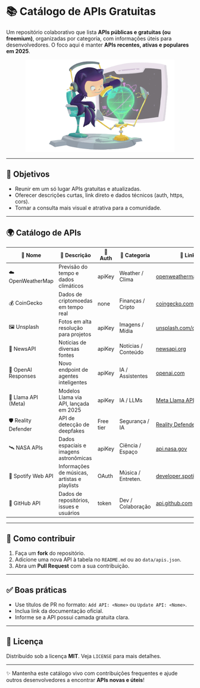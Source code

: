 # 📚 Catálogo de APIs Gratuitas

Um repositório colaborativo que lista **APIs públicas e gratuitas (ou freemium)**, organizadas por categoria, com informações úteis para desenvolvedores. O foco aqui é manter **APIs recentes, ativas e populares em 2025**.


<p align="center">
  <img src="https://github.com/CarinaMendesDev/Lista_APIS_Recentes/blob/main/tecnologia%20octocat.png" width="400" alt="Octocat Tecnologia"/>
</p>

---

## 🎯 Objetivos

- Reunir em um só lugar APIs gratuitas e atualizadas.
- Oferecer descrições curtas, link direto e dados técnicos (auth, https, cors).
- Tornar a consulta mais visual e atrativa para a comunidade.

---

## 🌍 Catálogo de APIs

| 🌟 Nome               | 📝 Descrição                                     | 🔑 Auth   | 📂 Categoria        | 🔗 Link                                                                 | 📅 Última verificação |
|-----------------------|-------------------------------------------------|-----------|---------------------|-------------------------------------------------------------------------|------------------------|
| ☁️ OpenWeatherMap     | Previsão do tempo e dados climáticos             | apiKey    | Weather / Clima     | [openweathermap.org](https://openweathermap.org/api)                     | 2025-09-23             |
| 💰 CoinGecko          | Dados de criptomoedas em tempo real              | none      | Finanças / Cripto   | [coingecko.com](https://www.coingecko.com/en/api)                       | 2025-09-23             |
| 🖼️ Unsplash           | Fotos em alta resolução para projetos             | apiKey    | Imagens / Mídia     | [unsplash.com/developers](https://unsplash.com/developers)              | 2025-09-23             |
| 📰 NewsAPI            | Notícias de diversas fontes                      | apiKey    | Notícias / Conteúdo | [newsapi.org](https://newsapi.org)                                      | 2025-09-23             |
| 🤖 OpenAI Responses   | Novo endpoint de agentes inteligentes            | apiKey    | IA / Assistentes    | [openai.com](https://openai.com)                                        | 2025-09-23             |
| 🦙 Llama API (Meta)   | Modelos Llama via API, lançada em 2025           | apiKey    | IA / LLMs           | [Meta Llama API](https://www.reuters.com/business/meta-introduces-llama-application-programming-interface-attract-ai-developers-2025-04-29/) | 2025-09-23             |
| 🛡️ Reality Defender   | API de detecção de deepfakes                     | Free tier | Segurança / IA      | [Reality Defender](https://www.securitysystemsnews.com/article/reality-defender-launches-public-api-and-free-tier) | 2025-09-23             |
| 🛰️ NASA APIs          | Dados espaciais e imagens astronômicas           | apiKey    | Ciência / Espaço    | [api.nasa.gov](https://api.nasa.gov)                                    | 2025-09-23             |
| 🎵 Spotify Web API    | Informações de músicas, artistas e playlists     | OAuth     | Música / Entreten.  | [developer.spotify.com](https://developer.spotify.com)                  | 2025-09-23             |
| 🐙 GitHub API         | Dados de repositórios, issues e usuários         | token     | Dev / Colaboração   | [api.github.com](https://api.github.com)                                | 2025-09-23             |

---

## 🚀 Como contribuir

1. Faça um **fork** do repositório.
2. Adicione uma nova API à tabela no `README.md` ou ao `data/apis.json`.
3. Abra um **Pull Request** com a sua contribuição.

---

## ✅ Boas práticas

- Use títulos de PR no formato: `Add API: <Nome>` ou `Update API: <Nome>`.
- Inclua link da documentação oficial.
- Informe se a API possui camada gratuita clara.

---

## 📜 Licença

Distribuído sob a licença **MIT**. Veja `LICENSE` para mais detalhes.

---

✨ Mantenha este catálogo vivo com contribuições frequentes e ajude outros desenvolvedores a encontrar **APIs novas e úteis**!
